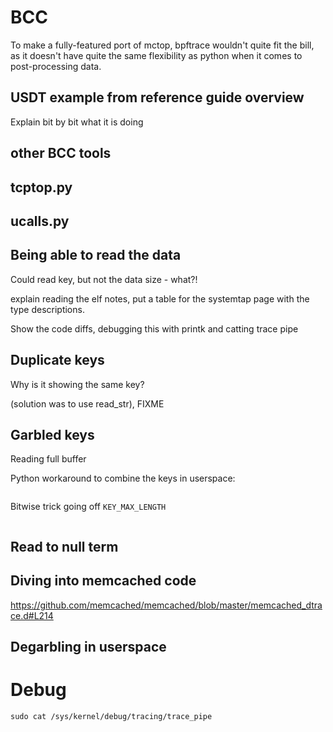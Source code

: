 # BCC

To make a fully-featured port of mctop, bpftrace wouldn't quite fit the bill,
as it doesn't have quite the same flexibility as python when it comes to
post-processing data.

## USDT example from reference guide overview

Explain bit by bit what it is doing

## other BCC tools 

## tcptop.py

## ucalls.py

## Being able to read the data

Could read key, but not the data size - what?!

explain reading the elf notes, put a table for the systemtap page with the
type descriptions.

Show the code diffs, debugging this with printk and catting trace pipe

## Duplicate keys

Why is it showing the same key?

(solution was to use read_str), FIXME

## Garbled keys

Reading full buffer


Python workaround to combine the keys in userspace:

```python

```

Bitwise trick going off `KEY_MAX_LENGTH`

```{.c include=src/memcached/memcached.h startLine=39 endLine=40}
```


## Read to null term

## Diving into memcached code

https://github.com/memcached/memcached/blob/master/memcached_dtrace.d#L214



## Degarbling in userspace

# Debug

```
sudo cat /sys/kernel/debug/tracing/trace_pipe
```
